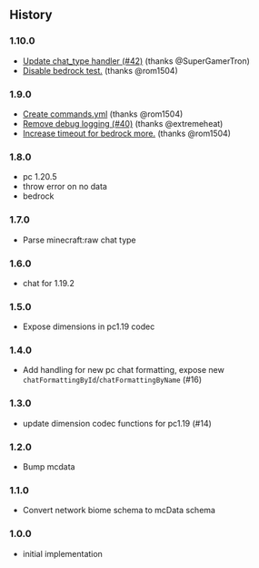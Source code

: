 ## History

### 1.10.0
* [Update chat_type handler (#42)](https://github.com/PrismarineJS/prismarine-registry/commit/065405410bcb13b00597c18ccc78a3749daafb23) (thanks @SuperGamerTron)
* [Disable bedrock test.](https://github.com/PrismarineJS/prismarine-registry/commit/09e80105f354af3405f18c965370621f785136d5) (thanks @rom1504)

### 1.9.0
* [Create commands.yml](https://github.com/PrismarineJS/prismarine-registry/commit/1252f261d171ac1398bfebbd124cd5b79477d684) (thanks @rom1504)
* [Remove debug logging (#40)](https://github.com/PrismarineJS/prismarine-registry/commit/711af2a979af8f76ce9c4f4c7c23701eaf2cb613) (thanks @extremeheat)
* [Increase timeout for bedrock more.](https://github.com/PrismarineJS/prismarine-registry/commit/ae86b03449a007dc5a1ae2d3354201f0df28c588) (thanks @rom1504)

### 1.8.0

* pc 1.20.5
* throw error on no data
* bedrock

### 1.7.0

* Parse minecraft:raw chat type

### 1.6.0

* chat for 1.19.2

### 1.5.0
* Expose dimensions in pc1.19 codec

### 1.4.0
* Add handling for new pc chat formatting, expose new `chatFormattingById`/`chatFormattingByName` (#16)

### 1.3.0

* update dimension codec functions for pc1.19 (#14)

### 1.2.0

* Bump mcdata

### 1.1.0

* Convert network biome schema to mcData schema

### 1.0.0

* initial implementation
